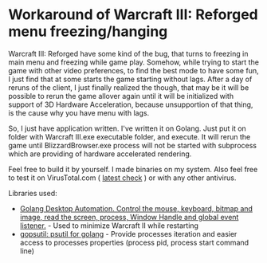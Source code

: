 # Workaround of Warcraft III: Reforged menu freezing/hanging
Warcraft III: Reforged have some kind of the bug, that turns to freezing in main menu and freezing while game play. Somehow, while trying to start the game with other video preferences, to find the best mode to have some fun, I just find that at some starts the game starting without lags. After a day of reruns of the client, I just finally realized the though, that may be it will be possible to rerun the game allover again until it will be initialized with support of 3D Hardware Acceleration, because unsupportion of that thing, is the cause why you have menu with lags.

So, I just have application written. I've written it on Golang. Just put it on folder with Warcraft III.exe executable folder, and execute. It will rerun the game until BlizzardBrowser.exe process will not be started with subprocess which are providing of hardware accelerated rendering.

Feel free to build it by yourself. I made binaries on my system. Also feel free to test it on VirusTotal.com ( [latest check](https://www.virustotal.com/gui/file/8d60b7ab0f2cc661518ad7cec8d1f8b80915752a591fa05054491650af5b482d?nocache=1) ) or with any other antivirus.

Libraries used:
* [Golang Desktop Automation. Control the mouse, keyboard, bitmap and image, read the screen, process, Window Handle and global event listener.](github.com/go-vgo/robotgo) - Used to minimize Warcraft II while restarting
* [gopsutil: psutil for golang](https://github.com/shirou/gopsutil/process) - Provide processes iteration and easier access to processes properties (process pid, process start command line)

